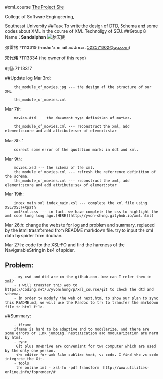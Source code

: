#xml_course
[The Project Site](http://yvon-shong.github.io)

College of Software Engingeering, 

Southeast University
##Task
To write the design of DTD, Schema and some codes about XML in the course of XML Technoligy of SEU.
##Group 8 Name：**Sandalphon**
![胎天使](http://h.hiphotos.baidu.com/baike/w%3D268/sign=1a9f33c17f899e51788e3d127aa7d990/f703738da97739129c7e655dfc198618367ae2b6.jpg)

张雷铭 71113319 (leader's email address: 522571362@qq.com) 

宋代伟 71113334 (the owner of this repo) 

韩畅 71113317









##Update log
Mar 3rd: 

		the_module_of_movies.jpg --- the design of the structure of our XML
      
    	the_module_of_movies.xml
Mar 7th:

		movies.dtd --- the document type definition of movies.

		the_module_of_movies.xml --- reconstruct the xml, add element:score and add attribute:sex of element:star

Mar 8th：

		correct some error of the quotation marks in ddt and xml.
Mar 9th:
	
		movies.xsd --- the schema of the xml.
		the_module_of_movies.xml --- refresh the referrence definition of the schema.
		the_module_of_movies.xml --- reconstruct the xml, add element:score and add attribute:sex of element:star
Mar 19th:

        index_main.xml index_main.xsl --- complete the xml file using XSL/XSLT+Xpath
        xml/xml.css --- in fact, we have complete the css to highlight the xml code long long ago.[HERE](http://yvon-shong.gityhub.io/xml.html)
        
Mar 26th:
        change the website for log and problem and summary, replaced by the html trasnformed from README markdown file. 
        try to input the xml data by spider from douban.
        
Mar 27th:
        code for the XSL-FO and find the hardness of the NavigatableString in bs4 of spider.
  
## Problem:

		- my xsd and dtd are on the github.com. how can I refer them in xml?
		- I will transfer this web to https://coding.net/u/yvonshong/p/xml_course/git to check the dtd and schema.
        - in order to modufy the web of next.html to show our plan to sync this README.md, we will use the Pandoc to try to transfer the markdown file to html file.
       

##Summary:

        - iframe
        iframe is hard to be adaptive and to modularize. and there are some errors of link jumping. nestification and modularization are hard by html.
		- sync
         Git plus OneDrive are convenient for two computer which are used by the only one person.
		 the editor for web like sublime text, vs code. I find the vs code integrate the Git.
        - tools
         the online xml - xsl-fo -pdf transform  http://www.utilities-online.info/foprender/#
